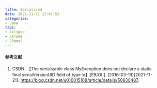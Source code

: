 ```yaml
---
title: Serialized
date: 2021-11-21 12:07:53
categories:
- Java
tags:
- eclipse
- JFrame
- JPanel
---
```


#### 参考文献

1. CSDN. 【The serializable class MyException does not declare a static final serialVersionUID field of type lo】[EB/OL]. (2016-03-19)[2021-11-21]. <https://blog.csdn.net/u010015108/article/details/50930487>.
